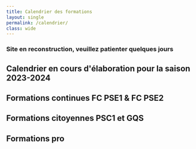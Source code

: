 ```yaml
---
title: Calendrier des formations
layout: single
permalink: /calendrier/
class: wide
---
```

### Site en reconstruction, veuillez patienter quelques jours
## Calendrier en cours d'élaboration pour la saison 2023-2024

## Formations continues FC PSE1 & FC PSE2

## Formations citoyennes PSC1 et GQS

## Formations pro

